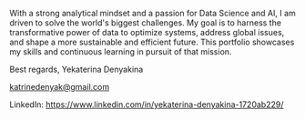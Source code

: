 With a strong analytical mindset and a passion for Data Science and AI, 
I am driven to solve the world's biggest challenges. My goal is to harness 
the transformative power of data to optimize systems, address global issues, 
and shape a more sustainable and efficient future. 
This portfolio showcases my skills and continuous learning in pursuit of that mission.

Best regards,
Yekaterina Denyakina

katrinedenyak@gmail.com

LinkedIn: https://www.linkedin.com/in/yekaterina-denyakina-1720ab229/
